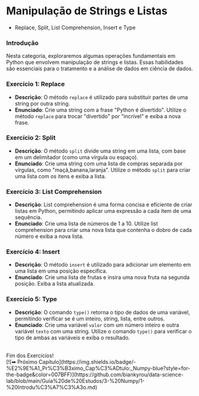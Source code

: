 # Manipulação de Strings e Listas 
- Replace, Split, List Comprehension, Insert e Type

### Introdução
Nesta categoria, exploraremos algumas operações fundamentais em Python que envolvem manipulação de strings e listas. Essas habilidades são essenciais para o tratamento e a análise de dados em ciência de dados.

### Exercício 1: Replace
- **Descrição**: O método `replace` é utilizado para substituir partes de uma string por outra string.
- **Enunciado**: Crie uma string com a frase "Python é divertido". Utilize o método `replace` para trocar "divertido" por "incrível" e exiba a nova frase.

### Exercício 2: Split
- **Descrição**: O método `split` divide uma string em uma lista, com base em um delimitador (como uma vírgula ou espaço).
- **Enunciado**: Crie uma string com uma lista de compras separada por vírgulas, como "maçã,banana,laranja". Utilize o método `split` para criar uma lista com os itens e exiba a lista.

### Exercício 3: List Comprehension
- **Descrição**: List comprehension é uma forma concisa e eficiente de criar listas em Python, permitindo aplicar uma expressão a cada item de uma sequência.
- **Enunciado**: Crie uma lista de números de 1 a 10. Utilize list comprehension para criar uma nova lista que contenha o dobro de cada número e exiba a nova lista.

### Exercício 4: Insert
- **Descrição**: O método `insert` é utilizado para adicionar um elemento em uma lista em uma posição específica.
- **Enunciado**: Crie uma lista de frutas e insira uma nova fruta na segunda posição. Exiba a lista atualizada.

### Exercício 5: Type
- **Descrição**: O comando `type()` retorna o tipo de dados de uma variável, permitindo verificar se é um inteiro, string, lista, entre outros.
- **Enunciado**: Crie uma variável `valor` com um número inteiro e outra variável `texto` com uma string. Utilize o comando `type()` para verificar o tipo de ambas as variáveis e exiba o resultado.

<br>
Fim dos Exercícios!
<br>
[![➡ Próximo Capítulo](https://img.shields.io/badge/-%E2%9E%A1_Pr%C3%B3ximo_Cap%C3%ADtulo:_Numpy-blue?style=for-the-badge&color=007BFF)](https://github.com/biankyrou/data-science-lab/blob/main/Guia%20de%20Estudos/3-%20Numpy/1-%20Introdu%C3%A7%C3%A3o.md)
